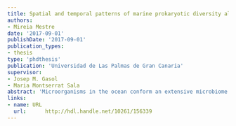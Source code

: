 ```yaml
---
title: Spatial and temporal patterns of marine prokaryotic diversity along the particulate matter continuum
authors: 
- Mireia Mestre
date: '2017-09-01'
publishDate: '2017-09-01'
publication_types:
- thesis
type: 'phdthesis'
publication: 'Universidad de Las Palmas de Gran Canaria'
supervisor:
- Josep M. Gasol
- Maria Montserrat Sala
abstract: 'Microorganisms in the ocean conform an extensive microbiome where individuals interact constantly with the particulate matter. However, most of the studies have focused on the free-living microorganisms, and to a lesser extent on the attached microorganisms but have not taken into account the organisms associated to particles of different sizes. The main objective of this thesis is to characterize the diversity of prokaryotes along the particulate matter continuum present in the ocean, as well as to describe its temporal and spatial variability at distinct scales. First of all, we propose a multiple size-fractionation as a sampling method that provides a better comprehension of the prokaryotic diversity than the commonly used sampling methods. Our work shows that each size-fraction contains distinct prokaryotic communities that vary at different spatial and temporal scales. In general, there is an increase of bacterial richness from the smaller to the larger particles, suggesting that larger particles may contribute with new niches. The main exception is the bathypelagic, where richness decreases form the small to the largest size-fractions. In contrast, Archaea presented higher richness in the smaller size-fractions and, although had lower diversity and relative abundance than bacteria, these increased with depth. We moreover classified taxonomic groups depending on whether they have preference for small size-fractions, for larger size-fractions, or do not have a clear preference for any size fraction. This classification is presented as an alternative to the traditional simple separation between free-living bacteria and attached bacteria. Most of the taxonomic groups maintain their preference for certain size fractions in space and time, although some taxonomic groups change their preferences in vertical profiles from the surface to the bathypelagic and along time. We also observed that the bathypelagic is dominated by prokaryotes which are also present in surface waters and that there is a vertical connectivity between prokaryotic communities along the water column through sinking particles. This connectivity causes bathypelagic biogeography to be closely linked to particle colonization in the ocean surface. Overall, this thesis reports on the complexity of prokaryotic communities present in the continuum of sizes and shows the need for disseminating this perspective to define more comprehensively the diversity of ocean prokaryotes'
links:
- name: URL
  url:  	http://hdl.handle.net/10261/156339
---
```

